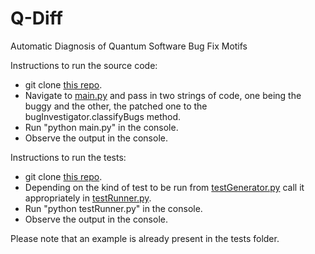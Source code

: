 # Q-Diff
Automatic Diagnosis of Quantum Software Bug Fix Motifs

Instructions to run the source code:

- git clone [this repo](https://github.com/KrishnKher/Q-AutoDiaBFM).
- Navigate to [main.py](https://github.com/KrishnKher/Q-AutoDiaBFM/blob/main/src/main.py) and pass in two strings of code, one being the buggy and the other, the patched one to the bugInvestigator.classifyBugs method.
- Run "python main.py" in the console.
- Observe the output in the console.
  
 Instructions to run the tests:
  - git clone [this repo](https://github.com/KrishnKher/Q-AutoDiaBFM).
  - Depending on the kind of test to be run from [testGenerator.py](https://github.com/KrishnKher/Q-AutoDiaBFM/blob/main/tests/testGenerator.py) call it appropriately in [testRunner.py](https://github.com/KrishnKher/Q-AutoDiaBFM/blob/main/tests/testRunner.py).
  - Run "python testRunner.py" in the console.
  - Observe the output in the console.
  
  Please note that an example is already present in the tests folder.
